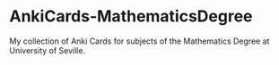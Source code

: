 # AnkiCards-MathematicsDegree
My collection of Anki Cards for subjects of the Mathematics Degree at University of Seville.
